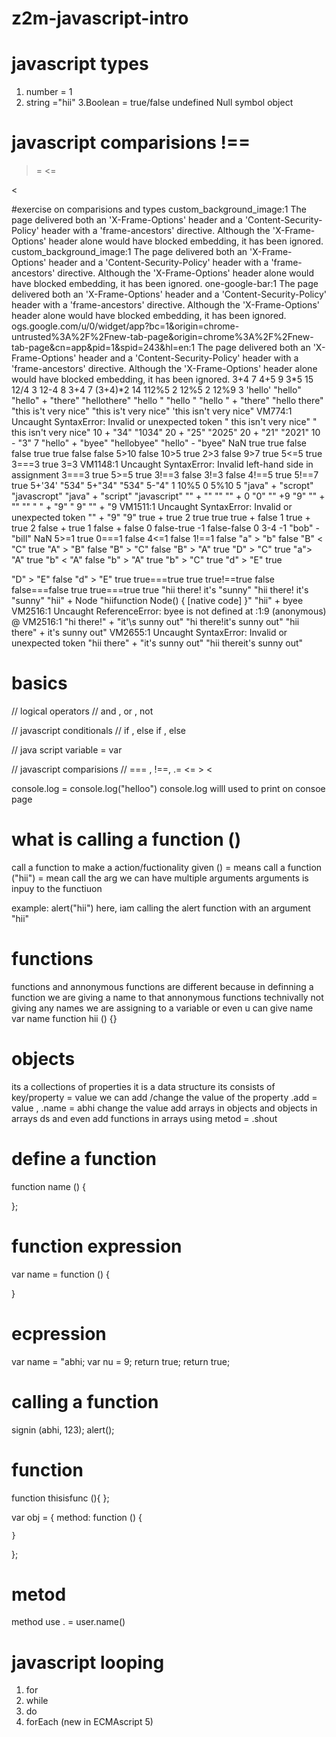 # z2m-javascript-intro
# javascript types 
1. number = 1
2. string ="hii"
3.Boolean = true/false
undefined
Null
symbol
object

javascript comparisions
!== 
===
>=
<=
>
<



#exercise on comparisions and types
custom_background_image:1 The page delivered both an 'X-Frame-Options' header and a 'Content-Security-Policy' header with a 'frame-ancestors' directive. Although the 'X-Frame-Options' header alone would have blocked embedding, it has been ignored.
custom_background_image:1 The page delivered both an 'X-Frame-Options' header and a 'Content-Security-Policy' header with a 'frame-ancestors' directive. Although the 'X-Frame-Options' header alone would have blocked embedding, it has been ignored.
one-google-bar:1 The page delivered both an 'X-Frame-Options' header and a 'Content-Security-Policy' header with a 'frame-ancestors' directive. Although the 'X-Frame-Options' header alone would have blocked embedding, it has been ignored.
ogs.google.com/u/0/widget/app?bc=1&origin=chrome-untrusted%3A%2F%2Fnew-tab-page&origin=chrome%3A%2F%2Fnew-tab-page&cn=app&pid=1&spid=243&hl=en:1 The page delivered both an 'X-Frame-Options' header and a 'Content-Security-Policy' header with a 'frame-ancestors' directive. Although the 'X-Frame-Options' header alone would have blocked embedding, it has been ignored.
3+4
7
4+5
9
3*5
15
12/4
3
12-4
8
3+4
7
(3+4)*2
14
112%5
2
12%5
2
12%9
3
'hello'
"hello"
"hello" + "there"
"hellothere"
"hello " 
"hello "
"hello " + "there"
"hello there"
"this is't very nice"
"this is't very nice"
'this isn\'t very nice"
VM774:1 Uncaught SyntaxError: Invalid or unexpected token
" this isn\'t very nice"
" this isn't very nice"
10 + "34"
"1034"
20 + "25"
"2025"
20 + "21"
"2021"
10 - "3"
7
"hello" + "byee"
"hellobyee"
"hello" - "byee"
NaN
true
true
false
false
true
true
false
false
5>10
false
10>5
true
2>3
false
9>7
true
5<=5
true
3===3
true
3=3
VM1148:1 Uncaught SyntaxError: Invalid left-hand side in assignment
3===3
true
5>=5
true
3!==3
false
3!=3
false
4!==5
true
5!==7
true
5+'34'
"534"
5+"34"
"534"
5-"4"
1
10%5
0
5%10
5
"java" + "scropt"
"javascropt"
"java" + "script"
"javascript"
"" + ""
""
"" + 0
"0"
"" +9
"9"
"" + ""
""
" " + "9"
" 9"
"" + "9
VM1511:1 Uncaught SyntaxError: Invalid or unexpected token
"" + "9"
"9"
true + true
2
true
true
true + false
1
true + true
2
false + true
1
false + false
0
false-true
-1
false-false
0
3-4
-1
"bob" - "bill"
NaN
5>=1
true
0===1
false
4<=1
false
1!==1
false
"a" > "b"
false
"B" < "C"
true
"A" > "B"
false
"B" > "C"
false
"B" > "A"
true
"D" > "C"
true
"a"> "A"
true
"b" < "A"
false
"b" > "A"
true
"b" > "C"
true
"d" > "E"
true

"D" > "E"
false
"d" > "E"
true
true===true
true
true!==true
false
false===false
true
true===true
true
"hii there! it\'s \"sunny" 
"hii there! it's \"sunny"
"hii" + Node
"hiifunction Node() { [native code] }"
"hii" + byee
VM2516:1 Uncaught ReferenceError: byee is not defined
    at <anonymous>:1:9
(anonymous) @ VM2516:1
"hi there!" + "it'\s sunny out"
"hi there!it's sunny out"
"hii there" + it\'s sunny out"
VM2655:1 Uncaught SyntaxError: Invalid or unexpected token
"hii there" + "it\'s sunny out"
"hii thereit's sunny out"

# basics 

//  logical operators 
//  and , or , not 

//  javascript conditionals 
//  if ,  else if , else  

//  java script variable = var 

//  javascript comparisions 
//  ===  , !==, .= <= > < 


console.log = console.log("helloo")
console.log willl used to print on consoe page 

# what is calling a function ()
call a function to make a action/fuctionality given 
() = means call a function 
("hii") = mean call the arg 
we can have multiple arguments 
arguments is inpuy to the functiuon 

example:
alert("hii")
here, iam calling the alert function with an argument "hii"

# functions
functions and annonymous functions are different because in definning a function we are giving a name to that 
annonymous functions technivally not giving any names we are assigning to a variable or even u can give name var name function hii () {}

# objects
its a collections of properties
it is a data structure
its consists of key/property = value
we can add /change the value of the property
.add = value , .name = abhi change the value
add arrays in objects and objects in arrays ds and even add functions in arrays using metod = .shout 

# define a function
function name () {

};
# function expression 
var name = function () {

}

# ecpression 
var name  = "abhi;
var nu = 9;
return true;
return true;

# calling a function 
signin (abhi, 123);
alert();

# function
function thisisfunc (){
    <!-- here functionality -->
};

   var obj = {
    method: function () {

    }
};

# metod
method use . = user.name()  
<!--  here . name = method  -->


# javascript looping
1. for
2. while
3. do
4. forEach (new in ECMAscript 5)

